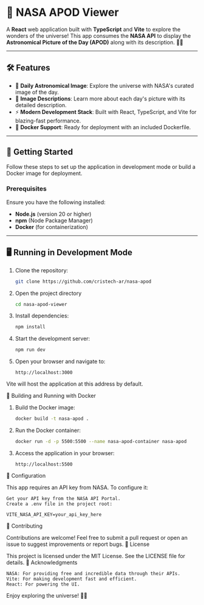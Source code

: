 # 🌌 NASA APOD Viewer

A **React** web application built with **TypeScript** and **Vite** to explore the wonders of the universe! This app consumes the **NASA API** to display the **Astronomical Picture of the Day (APOD)** along with its description. 🚀✨

---

## 🛠️ Features

- 🌠 **Daily Astronomical Image**: Explore the universe with NASA's curated image of the day.
- 📜 **Image Descriptions**: Learn more about each day's picture with its detailed description.
- ⚡ **Modern Development Stack**: Built with React, TypeScript, and Vite for blazing-fast performance.
- 🐳 **Docker Support**: Ready for deployment with an included Dockerfile.

---

## 🚀 Getting Started

Follow these steps to set up the application in development mode or build a Docker image for deployment.

### Prerequisites

Ensure you have the following installed:

- **Node.js** (version 20 or higher)
- **npm** (Node Package Manager)
- **Docker** (for containerization)

---

## 🖥️ Running in Development Mode

1. Clone the repository:
   ```bash
   git clone https://github.com/cristech-ar/nasa-apod
2. Open the project directory
   ```bash
   cd nasa-apod-viewer
4. Install dependencies:
   ```bash
   npm install
5. Start the development server:
   ```bash
   npm run dev
6. Open your browser and navigate to:
   ```arduino
   http://localhost:3000
Vite will host the application at this address by default.

🐳 Building and Running with Docker

1. Build the Docker image:
   ```bash
   docker build -t nasa-apod .

2. Run the Docker container:
   ```bash
   docker run -d -p 5500:5500 --name nasa-apod-container nasa-apod

3. Access the application in your browser:
     ```arduino
   http://localhost:5500

🔧 Configuration

This app requires an API key from NASA. To configure it:

    Get your API key from the NASA API Portal.
    Create a .env file in the project root:

    VITE_NASA_API_KEY=your_api_key_here

🤝 Contributing

Contributions are welcome! Feel free to submit a pull request or open an issue to suggest improvements or report bugs.
📜 License

This project is licensed under the MIT License. See the LICENSE file for details.
🌟 Acknowledgments

    NASA: For providing free and incredible data through their APIs.
    Vite: For making development fast and efficient.
    React: For powering the UI.

Enjoy exploring the universe! 🌌✨
